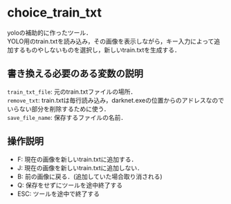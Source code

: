 # choice_train_txt
yoloの補助的に作ったツール．<br>
YOLO用のtrain.txtを読み込み，その画像を表示しながら，キー入力によって追加するものやしないものを選択し，新しいtrain.txtを生成する．

## 書き換える必要のある変数の説明
`train_txt_file`: 元のtrain.txtファイルの場所．<br>
`remove_txt`: train.txtは毎行読み込み，darknet.exeの位置からのアドレスなのでいらない部分を削除するために使う．<br>
`save_file_name`: 保存するファイルの名前．<br>
## 操作説明
* F: 現在の画像を新しいtrain.txtに追加する．
* J: 現在の画像を新しいtrain.txtに追加しない．
* B: 前の画像に戻る．(追加していた場合取り消される)
* Q: 保存をせずにツールを途中終了する
* ESC: ツールを途中で終了する
